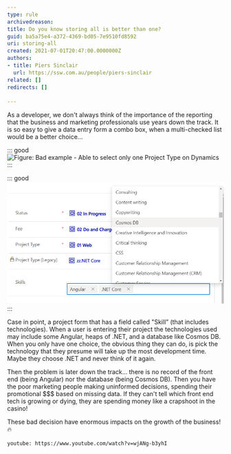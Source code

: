 ```yaml
---
type: rule
archivedreason: 
title: Do you know storing all is better than one?
guid: ba5a75e4-a372-4369-bd05-7e9510fd8592
uri: storing-all
created: 2021-07-01T20:47:00.0000000Z
authors:
- title: Piers Sinclair
  url: https://ssw.com.au/people/piers-sinclair
related: []
redirects: []

---
```


As a developer, we don't always think of the importance of the reporting that the business and marketing professionals use years down the track. It is so easy to give a data entry form a combo box, when a multi-checked list would be a better choice...

<!--endintro-->

::: good
![Figure: Bad example - Able to select only one Project Type on Dynamics](project-type-bad-example.png)
:::

::: good
![Figure: Good example - Able to select multiple Skills from combo box on Dynamics](skills-combo-dynamics.png)
:::

Case in point, a project form that has a field called "Skill” (that includes technologies). When a user is entering their project the technologies used may include some Angular, heaps of .NET, and a database like Cosmos DB. When you only have one choice, the obvious thing they can do, is pick the technology that they presume will take up the most development time. Maybe they choose .NET and never think of it again.

Then the problem is later down the track... there is no record of the front end (being Angular) nor the database (being Cosmos DB). Then you have the poor marketing people making uninformed decisions, spending their promotional $$$ based on missing data. If they can't tell which front end tech is growing or dying, they are spending money like a crapshoot in the casino!

These bad decision have enormous impacts on the growth of the business! 🔥

`youtube: https://www.youtube.com/watch?v=wjANg-b3yhI`
